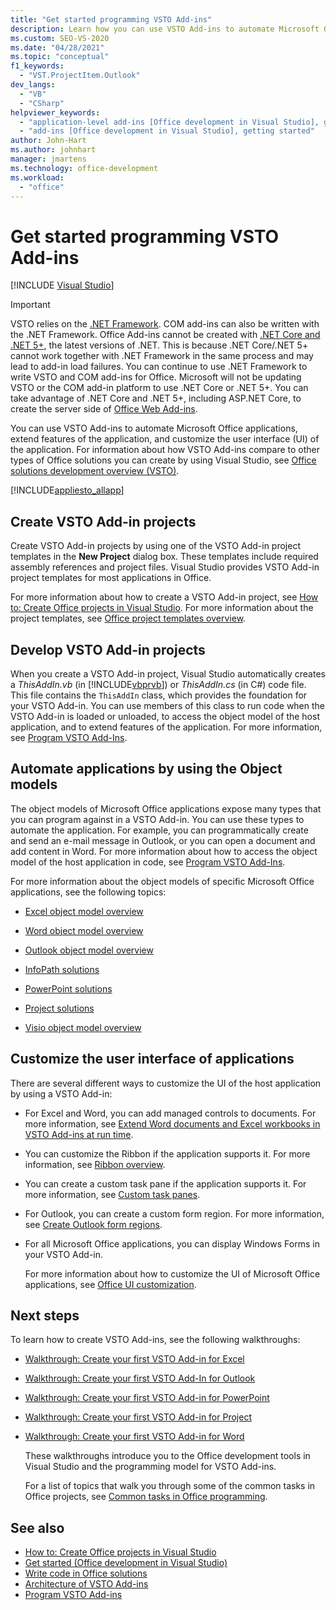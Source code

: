 ```yaml
---
title: "Get started programming VSTO Add-ins"
description: Learn how you can use VSTO Add-ins to automate Microsoft Office applications, extend features of the application, and customize the application's user interface.
ms.custom: SEO-VS-2020
ms.date: "04/28/2021"
ms.topic: "conceptual"
f1_keywords:
  - "VST.ProjectItem.Outlook"
dev_langs:
  - "VB"
  - "CSharp"
helpviewer_keywords:
  - "application-level add-ins [Office development in Visual Studio], getting started"
  - "add-ins [Office development in Visual Studio], getting started"
author: John-Hart
ms.author: johnhart
manager: jmartens
ms.technology: office-development
ms.workload:
  - "office"
---
```

# Get started programming VSTO Add-ins

 [!INCLUDE [Visual Studio](~/includes/applies-to-version/vs-not-mac.md)]
> [!IMPORTANT]
> VSTO relies on the [.NET Framework](/dotnet/framework/get-started/overview). COM add-ins can also be written with the .NET Framework. Office Add-ins cannot be created with [.NET Core and .NET 5+](/dotnet/core/dotnet-five), the latest versions of .NET. This is because .NET Core/.NET 5+ cannot work together with .NET Framework in the same process and may lead to add-in load failures. You can continue to use .NET Framework to write VSTO and COM add-ins for Office. Microsoft will not be updating VSTO or the COM add-in platform to use .NET Core or .NET 5+. You can take advantage of .NET Core and .NET 5+, including ASP.NET Core, to create the server side of [Office Web Add-ins](/office/dev/add-ins/overview/office-add-ins).

  You can use VSTO Add-ins to automate Microsoft Office applications, extend features of the application, and customize the user interface (UI) of the application. For information about how VSTO Add-ins compare to other types of Office solutions you can create by using Visual Studio, see [Office solutions development overview &#40;VSTO&#41;](../vsto/office-solutions-development-overview-vsto.md).

 [!INCLUDE[appliesto_allapp](../vsto/includes/appliesto-allapp-md.md)]

## Create VSTO Add-in projects
 Create VSTO Add-in projects by using one of the VSTO Add-in project templates in the **New Project** dialog box. These templates include required assembly references and project files. Visual Studio provides VSTO Add-in project templates for most applications in Office.

 For more information about how to create a VSTO Add-in project, see [How to: Create Office projects in Visual Studio](../vsto/how-to-create-office-projects-in-visual-studio.md). For more information about the project templates, see [Office project templates overview](../vsto/office-project-templates-overview.md).

## Develop VSTO Add-in projects
 When you create a VSTO Add-in project, Visual Studio automatically creates a *ThisAddIn.vb* (in [!INCLUDE[vbprvb](../sharepoint/includes/vbprvb-md.md)]) or *ThisAddIn.cs* (in C#) code file. This file contains the `ThisAddIn` class, which provides the foundation for your VSTO Add-in. You can use members of this class to run code when the VSTO Add-in is loaded or unloaded, to access the object model of the host application, and to extend features of the application. For more information, see [Program VSTO Add-Ins](../vsto/programming-vsto-add-ins.md).

## Automate applications by using the Object models
 The object models of Microsoft Office applications expose many types that you can program against in a VSTO Add-in. You can use these types to automate the application. For example, you can programmatically create and send an e-mail message in Outlook, or you can open a document and add content in Word. For more information about how to access the object model of the host application in code, see [Program VSTO Add-Ins](../vsto/programming-vsto-add-ins.md).

 For more information about the object models of specific Microsoft Office applications, see the following topics:

- [Excel object model overview](../vsto/excel-object-model-overview.md)

- [Word object model overview](../vsto/word-object-model-overview.md)

- [Outlook object model overview](../vsto/outlook-object-model-overview.md)

- [InfoPath solutions](../vsto/infopath-solutions.md)

- [PowerPoint solutions](../vsto/powerpoint-solutions.md)

- [Project solutions](../vsto/project-solutions.md)

- [Visio object model overview](../vsto/visio-object-model-overview.md)

## Customize the user interface of applications
 There are several different ways to customize the UI of the host application by using a VSTO Add-in:

- For Excel and Word, you can add managed controls to documents. For more information, see [Extend Word documents and Excel workbooks in VSTO Add-ins at run time](../vsto/extending-word-documents-and-excel-workbooks-in-vsto-add-ins-at-run-time.md).

- You can customize the Ribbon if the application supports it. For more information, see [Ribbon overview](../vsto/ribbon-overview.md).

- You can create a custom task pane if the application supports it. For more information, see [Custom task panes](../vsto/custom-task-panes.md).

- For Outlook, you can create a custom form region. For more information, see [Create Outlook form regions](../vsto/creating-outlook-form-regions.md).

- For all Microsoft Office applications, you can display Windows Forms in your VSTO Add-in.

  For more information about how to customize the UI of Microsoft Office applications, see [Office UI customization](../vsto/office-ui-customization.md).

## Next steps
 To learn how to create VSTO Add-ins, see the following walkthroughs:

- [Walkthrough: Create your first VSTO Add-in for Excel](../vsto/walkthrough-creating-your-first-vsto-add-in-for-excel.md)

- [Walkthrough: Create your first VSTO Add-In for Outlook](../vsto/walkthrough-creating-your-first-vsto-add-in-for-outlook.md)

- [Walkthrough: Create your first VSTO Add-in for PowerPoint](../vsto/walkthrough-creating-your-first-vsto-add-in-for-powerpoint.md)

- [Walkthrough: Create your first VSTO Add-in for Project](../vsto/walkthrough-creating-your-first-vsto-add-in-for-project.md)

- [Walkthrough: Create your first VSTO Add-in for Word](../vsto/walkthrough-creating-your-first-vsto-add-in-for-word.md)

  These walkthroughs introduce you to the Office development tools in Visual Studio and the programming model for VSTO Add-ins.

  For a list of topics that walk you through some of the common tasks in Office projects, see [Common tasks in Office programming](../vsto/common-tasks-in-office-programming.md).

## See also
- [How to: Create Office projects in Visual Studio](../vsto/how-to-create-office-projects-in-visual-studio.md)
- [Get started &#40;Office development in Visual Studio&#41;](../vsto/getting-started-office-development-in-visual-studio.md)
- [Write code in Office solutions](../vsto/writing-code-in-office-solutions.md)
- [Architecture of VSTO Add-ins](../vsto/architecture-of-vsto-add-ins.md)
- [Program VSTO Add-ins](../vsto/programming-vsto-add-ins.md)

